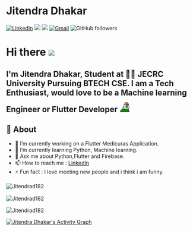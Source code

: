 <h1 align="left" >Jitendra Dhakar</h1>



<a href="https://www.linkedin.com/in/jitendrad182/" target="_blank"><img alt="LinkedIn" src="https://img.shields.io/badge/linkedin%20-%230077B5.svg?&style=for-the-badge&logo=linkedin&logoColor=white" /></a>
<a href="https://twitter.com/jitendrad182" target="_blank"><img src="https://img.shields.io/badge/Twitter-1ca0f1?style=for-the-badge&logo=twitter&logoColor=white" /></a>
<a href="https://instagram.com/jitendrad182" target="_blank"><img src="https://img.shields.io/badge/Instagram-E4405F?style=for-the-badge&logo=instagram&logoColor=white" /></a>
<a href="mailto:jitendradhakar182@gmail.com"><img  alt="Gmail" src="https://img.shields.io/badge/Gmail-D14836?style=for-the-badge&logo=gmail&logoColor=white" /></a>
![GitHub followers](https://img.shields.io/github/followers/jitendrad182?style=for-the-badge)



<h1 align="left">Hi there <img src="https://raw.githubusercontent.com/MartinHeinz/MartinHeinz/master/wave.gif" width="30px"></h1>
<h2 align="left">I'm Jitendra Dhakar, Student at 👨‍💻 JECRC University Pursuing BTECH CSE. I am a Tech Enthusiast, would love to be a Machine learning Engineer or Flutter Developer
<a target="_blank" rel="noopener noreferrer" href="https://raw.githubusercontent.com/ItsAnunesS/ItsAnunesS/master/src/img/parrots/flags/indiaparrot.gif"><img src="https://raw.githubusercontent.com/ItsAnunesS/ItsAnunesS/master/src/img/parrots/flags/indiaparrot.gif" width="30" height="40" style="max-width:100%;"></a></h2>



## 🧐 About
- 🔭 I’m currently working on a Flutter Medicuras Application.
- 🌱 I’m currently learning  Python, Machine learning.
- 💬 Ask me about  Python,Flutter and Firebase.
- 📫 How to reach me :  [LinkedIn](https://www.linkedin.com/in/jitendrad182/) 
- ⚡ Fun fact :  I love meeting new people and i think i am funny.



<p><img align="center" src="https://github-readme-stats.vercel.app/api/top-langs?username=jitendrad182&langs_count=8&count_private=true&layout=compact&theme=react&bg_color=0D1117" alt="Jitendrad182" /></p>
<p><img align="center" src="https://github-readme-stats.vercel.app/api?username=jitendrad182&show_icons=true&count_private=true&theme=react&bg_color=0D1117" alt="Jitendrad182" />
</p>
<p><img align="center" src="https://github-readme-streak-stats.herokuapp.com/?user=jitendrad182&show_icons=true&count_private=true&theme=react&bg_color=0D1117" alt="Jitendrad182" />
</p>
<p align="left"><a href="https://github.com/jitendrad182/github-readme-activity-graph"><img alt="Jitendra Dhakar's Activity Graph" src="https://activity-graph.herokuapp.com/graph?username=jitendrad182&bg_color=0D1117&color=5BCDEC&line=5BCDEC&point=FFFFFF&" /></a></p>
